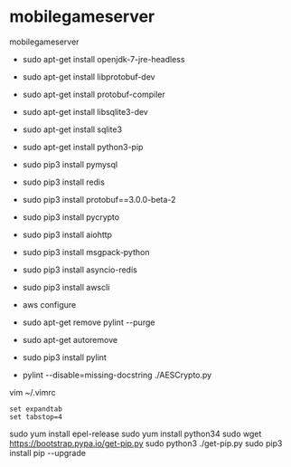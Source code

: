 # mobilegameserver
mobilegameserver

* sudo apt-get install openjdk-7-jre-headless

* sudo apt-get install libprotobuf-dev
* sudo apt-get install protobuf-compiler

* sudo apt-get install libsqlite3-dev
* sudo apt-get install sqlite3

* sudo apt-get install python3-pip
* sudo pip3 install pymysql
* sudo pip3 install redis
* sudo pip3 install protobuf==3.0.0-beta-2
* sudo pip3 install pycrypto
* sudo pip3 install aiohttp
* sudo pip3 install msgpack-python
* sudo pip3 install asyncio-redis
* sudo pip3 install awscli
* aws configure

* sudo apt-get remove pylint --purge
* sudo apt-get autoremove
* sudo pip3 install pylint
* pylint --disable=missing-docstring ./AESCrypto.py

vim ~/.vimrc
```
set expandtab
set tabstop=4
```

sudo yum install epel-release
sudo yum install python34
sudo wget https://bootstrap.pypa.io/get-pip.py
sudo python3 ./get-pip.py 
sudo pip3 install pip --upgrade

